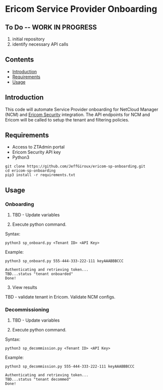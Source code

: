 # Ericom Service Provider Onboarding

## To Do -- WORK IN PROGRESS
1. initial repository
2. identify necessary API calls

## Contents

- [Introduction](#introduction)
- [Requirements](#requirements)
- [Usage](#usage)

## Introduction

This code will automate Service Provider onboarding for NetCloud Manager (NCM) and [Ericom Security](https://www.ericom.com) integration. The API endpoints for NCM and Ericom will be called to setup the tenant and filtering policies. 


## Requirements

- Access to ZTAdmin portal
- Ericom Security API key
- Python3

```
git clone https://github.com/JeffGiroux/ericom-sp-onboarding.git
cd ericom-sp-onboarding
pip3 install -r requirements.txt
```

## Usage

### Onboarding

1. TBD - Update variables

2. Execute python command.

Syntax:
```
python3 sp_onboard.py <Tenant ID> <API Key>
```

Example:
```
python3 sp_onboard.py 555-444-333-222-111 keyAAABBBCCC

Authenticating and retrieving token...
TBD...status "tenant onboarded"
Done!
```

3. View results

TBD - validate tenant in Ericom. Validate NCM configs.


### Decommissioning

1. TBD - Update variables

2. Execute python command.

Syntax:
```
python3 sp_decommission.py <Tenant ID> <API Key>
```

Example:
```
python3 sp_decommission.py 555-444-333-222-111 keyAAABBBCCC

Authenticating and retrieving token...
TBD...status "tenant decommed"
Done!
```
